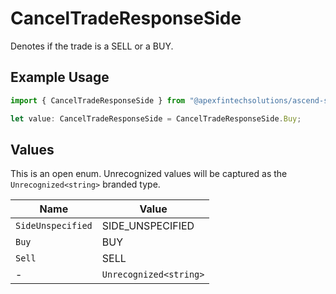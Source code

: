 # CancelTradeResponseSide

Denotes if the trade is a SELL or a BUY.

## Example Usage

```typescript
import { CancelTradeResponseSide } from "@apexfintechsolutions/ascend-sdk/models/components";

let value: CancelTradeResponseSide = CancelTradeResponseSide.Buy;
```

## Values

This is an open enum. Unrecognized values will be captured as the `Unrecognized<string>` branded type.

| Name                   | Value                  |
| ---------------------- | ---------------------- |
| `SideUnspecified`      | SIDE_UNSPECIFIED       |
| `Buy`                  | BUY                    |
| `Sell`                 | SELL                   |
| -                      | `Unrecognized<string>` |